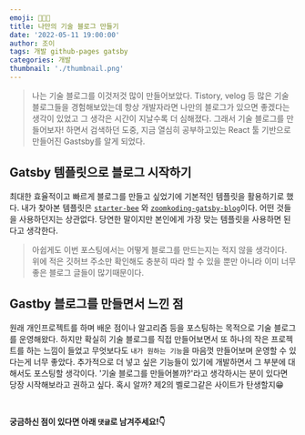 ```yaml
---
emoji: 🧑🏻‍💻
title: 나만의 기술 블로그 만들기
date: '2022-05-11 19:00:00'
author: 조이
tags: 개발 github-pages gatsby
categories: 개발
thumbnail: './thumbnail.png'
---
```


> 나는 기술 블로그를 이것저것 많이 만들어보았다. Tistory, velog 등 많은 기술 블로그들을 경험해보았는데 항상 개발자라면 나만의 블로그가 있으면 좋겠다는 생각이 있었고 그 생각은 시간이 지날수록 더 심해졌다. 그래서 기술 블로그를 만들어보자! 하면서 검색하던 도중, 지금 열심히 공부하고있는 React 툴 기반으로 만들어진 Gastsby를 알게 되었다.

## Gatsby 템플릿으로 블로그 시작하기

최대한 효율적이고 빠르게 블로그를 만들고 싶었기에 기본적인 템플릿을 활용하기로 했다. 내가 찾아본 템플릿은 [`starter-bee`](https://github.com/JaeYeopHan/gatsby-starter-bee) 와 [`zoomkoding-gatsby-blog`](https://github.com/zoomKoding/zoomkoding-gatsby-blog)이다. 어떤 것들을 사용하던지는 상관없다. 당연한 말이지만 본인에게 가장 맞는 템플릿을 사용하면 된다고 생각한다.

> 아쉽게도 이번 포스팅에서는 어떻게 블로그를 만드는지는 적지 않을 생각이다. 위에 적은 깃허브 주소만 확인해도 충분히 따라 할 수 있을 뿐만 아니라 이미 너무 좋은 블로그 글들이 많기때문이다.

## Gastby 블로그를 만들면서 느낀 점

원래 개인프로젝트를 하며 배운 점이나 알고리즘 등을 포스팅하는 목적으로 기술 블로그를 운영해왔다. 하지만 확실히 기술 블로그를 직접 만들어보면서 또 하나의 작은 프로젝트를 하는 느낌이 들었고 무엇보다도 `내가 원하는 기능`을 마음껏 만들어보며 운영할 수 있다는게 너무 좋았다. 추가적으로 더 넣고 싶은 기능들이 있기에 개발하면서 그 부분에 대해서도 포스팅할 생각이다. '기술 블로그를 만들어볼까?'라고 생각하시는 분이 있다면 당장 시작해보라고 권하고 싶다. 혹시 알까? 제2의 벨로그같은 사이트가 탄생할지😁

<br/>

**궁금하신 점이 있다면 아래 `댓글`로 남겨주세요!👇**

```toc

```

